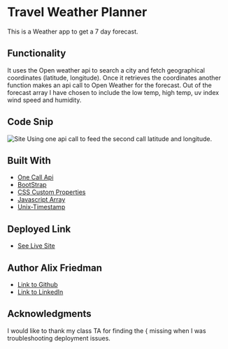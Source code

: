 # Travel Weather Planner
This is a Weather app to get a 7 day forecast. 

## Functionality
It uses the Open weather api to search a city and fetch geographical coordinates (latitude, longitude).
Once it retrieves the coordinates another function makes an api call to Open Weather for the forecast. 
Out of the forecast array I have chosen to include the low temp, high temp, uv index wind speed and humidity. 

## Code Snip
![Site](./images/snip.png)
Using one api call to feed the second call latitude and longitude.


## Built With
 
* [One Call Api](https://openweathermap.org/api/one-call-api)
* [BootStrap](https://getbootstrap.com/docs/4.0/components/card/) 
* [CSS Custom Properties](https://developer.mozilla.org/en-US/docs/Web/CSS/Using_CSS_custom_properties)
* [Javascript Array](https://developer.mozilla.org/en-US/docs/Web/JavaScript/Reference/Global_Objects/Array)
* [Unix-Timestamp](https://www.unixtimestamp.com/)


## Deployed Link

* [See Live Site](https://alix1713.github.io/travelweather/)


## Author **Alix Friedman** 

- [Link to Github](https://github.com/alix1713)
- [Link to LinkedIn](https://www.linkedin.com/in/alix1713/)

## Acknowledgments

I would like to thank my class TA for finding the { missing when I was troubleshooting deployment issues.

